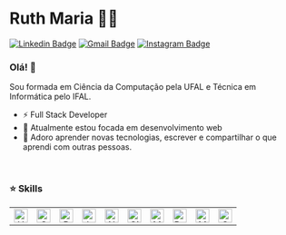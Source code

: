 # Ruth Maria :woman_technologist:

[![Linkedin Badge](https://img.shields.io/badge/-LinkedIn-blue?style=flat-square&logo=Linkedin&logoColor=white&link=https://www.linkedin.com/in/ruth-maria-9b256071/)](https://www.linkedin.com/in/ruth-maria-9b256071/)
[![Gmail Badge](https://img.shields.io/badge/-Gmail-c14438?style=flat-square&logo=Gmail&logoColor=white&link=mailto:ruthmariia01@gmail.com)](mailto:ruthmariia01@gmail.com)
[![Instagram Badge](https://img.shields.io/badge/-Instagram-C13584?style=flat-square&labelColor=C13584&logo=instagram&logoColor=white&link=https://www.instagram.com/ruth_maaria/)](https://www.instagram.com/ruth_maaria/)

### Olá! 👋

Sou formada em Ciência da Computação pela UFAL e Técnica em Informática pelo IFAL.

 - ⚡ Full Stack Developer
 - 🌱 Atualmente estou focada em desenvolvimento web
 - 💙 Adoro aprender novas tecnologias, escrever e compartilhar o que aprendi com outras pessoas.
 
 <br>
 
 ### :star: Skills

| | | | | | | | | | |
| :-----: | :-----: | :-----: | :------: | :-----: | :-----: | :------: | :-----: | :-----: | :-----: |
|<img alt="HTML" title="HTML" src="https://user-images.githubusercontent.com/1680157/87443762-4af82c80-c5cc-11ea-85cf-57be0e83c169.png" height="24">|<img alt="CSS" title="CSS" src="https://user-images.githubusercontent.com/1680157/87443759-4a5f9600-c5cc-11ea-8ae0-715433c1f781.png" height="24">|<img alt="Bootstrap" title="Bootstrap" src="https://user-images.githubusercontent.com/59986562/88584028-709f2000-d027-11ea-9bf8-e9fd48a16ef2.png" height="24">|<img alt="JavaScript" title="JavaScript" src="https://user-images.githubusercontent.com/1680157/87443764-4af82c80-c5cc-11ea-82c2-c368ee12cf6d.png" height="24">|<img alt="Node.js" title="Node.js" src="https://user-images.githubusercontent.com/1680157/87443758-4a5f9600-c5cc-11ea-8f63-92e126a1145b.png" height="24">|<img alt="Git" title="Git" src="https://user-images.githubusercontent.com/1680157/87443755-49c6ff80-c5cc-11ea-954a-579f7c72873a.png" height="24">|<img alt="MySQL" title="MySQL" src="https://user-images.githubusercontent.com/59986562/88585130-1010e280-d029-11ea-8a33-cb173b89dd9d.png" height="24">|<img alt="PostgreSQL" title="PostgreSQL" src="https://user-images.githubusercontent.com/59986562/88583306-79432680-d026-11ea-867d-faa77a483554.png" height="24">|<img alt="MongoDB" title="MongoDB" src="https://user-images.githubusercontent.com/9818768/91670436-e2b9c780-eaf3-11ea-9417-884292bd0a20.jpg" height="24">|<img alt="SQLite" title="SQLite" src="https://jaydata.org/wp-content/uploads/2016/09/sqlite-1.png" height="24">

<!--
### :pencil: Skills I'm learning

| | | | | |
| :------: | :-----: | :-----: | :-----: | :-----: |
|<img alt="React" title="React" src="https://user-images.githubusercontent.com/59986562/88585675-c1177d00-d029-11ea-9aae-812458cdd582.png" height="24">|<img alt="ReactNative" title="ReactNative" src="https://user-images.githubusercontent.com/9818768/91670281-49d67c80-eaf2-11ea-99e0-0aa8aa83e9de.jpg" height="24">|<img alt="Angular" title="Angular" src="https://user-images.githubusercontent.com/9818768/91670295-738fa380-eaf2-11ea-840d-30b62be893aa.png" height="24">|<img alt="MongoDB" title="MongoDB" src="https://user-images.githubusercontent.com/9818768/91670436-e2b9c780-eaf3-11ea-9417-884292bd0a20.jpg" height="24">|<img alt="AWS" title="AWS" src="https://user-images.githubusercontent.com/59986562/88596572-bb2a9780-d03b-11ea-9f1e-153881caca89.png" height="24">|<img alt="Typescript" title="Typescript" src="https://user-images.githubusercontent.com/9818768/91670031-17c41b00-eaf0-11ea-8908-0437f3a94422.jpeg" height="24">

-->

 

 


